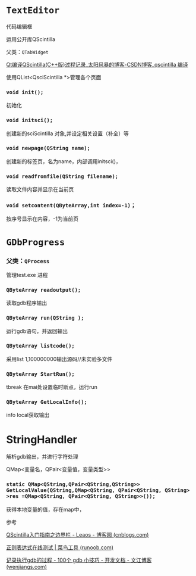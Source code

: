 # `TextEditor`

代码编辑框

运用公开库QScintilla

父类：`QTabWidget`

[Qt编译QScintilla(C++版)过程记录_太阳风暴的博客-CSDN博客_qscintilla 编译](https://blog.csdn.net/qq_43680827/article/details/122611652)

使用QList&lt;QsciScintilla *&gt;管理各个页面

### `void init();`

初始化

### `void initsci();`

创建新的sciScintilla 对象,并设定相关设置（补全）等

### `void newpage(QString name);`

创建新的标签页，名为name，内部调用initsci()，

### `void readfromfile(QString filename);`

读取文件内容并显示在当前页

### `void setcontent(QByteArray,int index=-1)；`

按序号显示在内容，-1为当前页

# `GDbProgress`

### 父类：`QProcess`

管理test.exe 进程

### `QByteArray readoutput();`

读取gdb程序输出

### `QByteArray run(QString );`

运行gdb语句，并返回输出

### `QByteArray listcode();`

采用list 1,100000000输出源码//未实验多文件

### `QByteArray StartRun();`

tbreak 在mai处设置临时断点，运行run

### `QByteArray GetLocalInfo();`

info local获取输出

# StringHandler

解析gdb输出，并进行字符处理

QMap&lt;变量名，QPair<变量值，变量类型&gt;>

### `static QMap<QString,QPair<QString,QString>> GetLocalValue(QString,QMap<QString, QPair<QString, QString> >res =QMap<QString, QPair<QString, QString>>());`

获得本地变量的值，存在map中，

参考

[QScintilla入门指南之边界栏 - Leaos - 博客园 (cnblogs.com)](https://www.cnblogs.com/tuilk/p/16184269.html)

[正则表达式在线测试 | 菜鸟工具 (runoob.com)](https://c.runoob.com/front-end/854/?optionGlobl=global)

[记录执行gdb的过程 - 100个 gdb 小技巧 - 开发文档 - 文江博客 (wenjiangs.com)](https://www.wenjiangs.com/doc/gdb-set-logging)